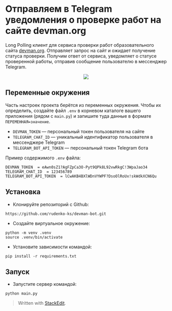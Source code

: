 # Отправляем в Telegram уведомления о проверке работ на сайте devman.org

Long Polling клиент для сервиса проверки работ образовательного сайта [devman.org](https://dvmn.org/modules/). Отправляет запрос на сайт и ожидает получение статуса проверки. Получим ответ от сервиса, уведомляет о статусе проверенной работы, отправив сообщение пользователю в мессенджер Telegram.

<p align="center">
  <img src="https://user-images.githubusercontent.com/3808020/215220128-f3f15218-a47a-4d5e-945b-1b392a2c83c5.png" />
</p>

## Переменные окружения

Часть настроек проекта берётся из переменных окружения. Чтобы их определить, создайте файл `.env` в корневом каталоге вашего приложения (рядом с `main.py`) и запишите туда данные в формате `ПЕРЕМЕННАЯ=значение`.

- `DEVMAN_TOKEN`  —  персональный токен пользователя на сайте
- `TELEGRAM_CHAT_ID`  — уникальный идентификатор пользователя в мессенджере Telegram
- `TELEGRAM_BOT_API_TOKEN`  — персональный токен Telegram бота 

Пример содержимого `.env` файла:
```
DEVMAN_TOKEN  = eAwn0sZ1?AgFZpCa3O-Pyt9QPk8L92vwRkgC!3WpaJao34
TELEGRAM_CHAT_ID  = 123456789
TELEGRAM_BOT_API_TOKEN  = lCwAKB4BXlWDnVYWPF?DsoOlRoUx!skWdkXCN6Qu
```

## Установка

- Клонируйте репозиторий с Github:
```shell
https://github.com/rudenko-ks/devman-bot.git
```
- Создайте виртуальное окружение:
```shell
python -m venv .venv
source .venv/bin/activate
```
- Установите зависимости командой:
```shell
pip install -r requirements.txt
```
## Запуск
- Запустите сервер командой:
```shell
python main.py
```
> Written with [StackEdit](https://stackedit.io/).
